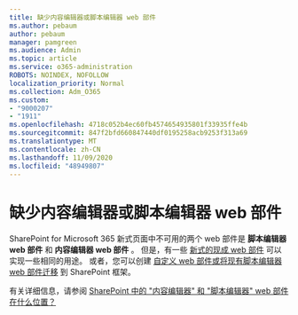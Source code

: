 ```yaml
---
title: 缺少内容编辑器或脚本编辑器 web 部件
ms.author: pebaum
author: pebaum
manager: pamgreen
ms.audience: Admin
ms.topic: article
ms.service: o365-administration
ROBOTS: NOINDEX, NOFOLLOW
localization_priority: Normal
ms.collection: Adm_O365
ms.custom:
- "9000207"
- "1911"
ms.openlocfilehash: 4718c052b4ec60fb4574654935801f33935ffe4b
ms.sourcegitcommit: 847f2bfd660847440df0195258acb9253f313a69
ms.translationtype: MT
ms.contentlocale: zh-CN
ms.lasthandoff: 11/09/2020
ms.locfileid: "48949807"
---
```

# <a name="content-editor-or-script-editor-web-parts-are-missing"></a>缺少内容编辑器或脚本编辑器 web 部件

SharePoint for Microsoft 365 新式页面中不可用的两个 web 部件是 **脚本编辑器 web 部件** 和 **内容编辑器 web 部件** 。 但是，有一些 [新式的现成 web 部件](https://support.microsoft.com/office/ed6cc9ce-8b2a-480c-a655-1b9d7615cdbd#bkmk_outofbox) 可以实现一些相同的用途。 或者，您可以创建 [自定义 web 部件或将现有脚本编辑器 web 部件迁移](https://support.microsoft.com/office/ed6cc9ce-8b2a-480c-a655-1b9d7615cdbd#bkmk_custom) 到 SharePoint 框架。  

有关详细信息，请参阅 [SharePoint 中的 "内容编辑器" 和 "脚本编辑器" web 部件在什么位置？](https://support.microsoft.com/office/ed6cc9ce-8b2a-480c-a655-1b9d7615cdbd)
